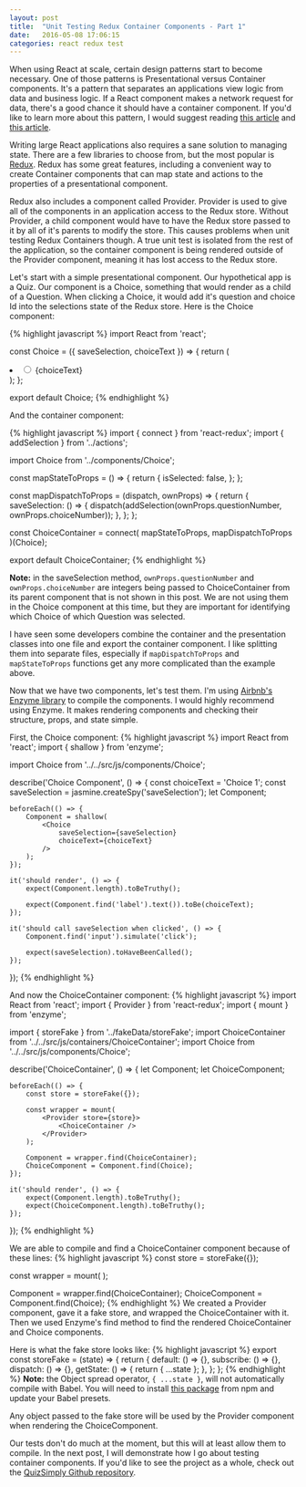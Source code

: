 ```yaml
---
layout: post
title:  "Unit Testing Redux Container Components - Part 1"
date:   2016-05-08 17:06:15
categories: react redux test
---
```

When using React at scale, certain design patterns start to become necessary. One of those patterns is Presentational versus Container components. It's a pattern that separates an applications view logic from data and business logic. If a React component makes a network request for data, there's a good chance it should have a container component. If you'd like to learn more about this pattern, I would suggest reading [this article][smart-and-dumb-components] and [this article][container-components].

Writing large React applications also requires a sane solution to managing state. There are a few libraries to choose from, but the most popular is [Redux][redux-link]. Redux has some great features, including a convenient way to create Container components that can map state and actions to the properties of a presentational component.

Redux also includes a component called Provider. Provider is used to give all of the components in an application access to the Redux store. Without Provider, a child component would have to have the Redux store passed to it by all of it's parents to modify the store. This causes problems when unit testing Redux Containers though. A true unit test is isolated from the rest of the application, so the container component is being rendered outside of the Provider component, meaning it has lost access to the Redux store.

Let's start with a simple presentational component. Our hypothetical app is a Quiz. Our component is a Choice, something that would render as a child of a Question. When clicking a Choice, it would add it's question and choice Id into the selections state of the Redux store. Here is the Choice component:

{% highlight javascript %}
import React from 'react';

const Choice = ({ saveSelection, choiceText }) => {
	return (
		<li className="choice">
			<input
				type="radio"
				onClick={saveSelection}
			/>
			<label>{choiceText}</label>
		</li>
	);
};

export default Choice;
{% endhighlight %}

And the container component:

{% highlight javascript %}
import { connect } from 'react-redux';
import { addSelection } from '../actions';

import Choice from '../components/Choice';

const mapStateToProps = () => {
	return {
		isSelected: false,
	};
};

const mapDispatchToProps = (dispatch, ownProps) => {
	return {
		saveSelection: () => {
			dispatch(addSelection(ownProps.questionNumber, ownProps.choiceNumber));
		},
	};
};

const ChoiceContainer = connect(
	mapStateToProps,
	mapDispatchToProps
)(Choice);

export default ChoiceContainer;
{% endhighlight %}

**Note:** in the saveSelection method, `ownProps.questionNumber` and `ownProps.choiceNumber` are integers being passed to ChoiceContainer from its parent component that is not shown in this post. We are not using them in the Choice component at this time, but they are important for identifying which Choice of which Question was selected.

I have seen some developers combine the container and the presentation classes into one file and export the container component. I like splitting them into separate files, especially if `mapDispatchToProps` and `mapStateToProps` functions get any more complicated than the example above.

Now that we have two components, let's test them. I'm using [Airbnb's Enzyme library][enzyme-link] to compile the components. I would highly recommend using Enzyme. It makes rendering components and checking their structure, props, and state simple.

First, the Choice component:
{% highlight javascript %}
import React from 'react';
import { shallow } from 'enzyme';

import Choice from '../../src/js/components/Choice';

describe('Choice Component', () => {
	const choiceText = 'Choice 1';
	const saveSelection = jasmine.createSpy('saveSelection');
	let Component;

	beforeEach(() => {
		Component = shallow(
			<Choice
				saveSelection={saveSelection}
				choiceText={choiceText}
			/>
		);
	});

	it('should render', () => {
		expect(Component.length).toBeTruthy();

		expect(Component.find('label').text()).toBe(choiceText);
	});

	it('should call saveSelection when clicked', () => {
		Component.find('input').simulate('click');

		expect(saveSelection).toHaveBeenCalled();
	});
});
{% endhighlight %}

And now the ChoiceContainer component:
{% highlight javascript %}
import React from 'react';
import { Provider } from 'react-redux';
import { mount } from 'enzyme';

import { storeFake } from '../fakeData/storeFake';
import ChoiceContainer from '../../src/js/containers/ChoiceContainer';
import Choice from '../../src/js/components/Choice';

describe('ChoiceContainer', () => {
	let Component;
	let ChoiceComponent;

	beforeEach(() => {
		const store = storeFake({});

		const wrapper = mount(
			<Provider store={store}>
				<ChoiceContainer />
			</Provider>
		);

		Component = wrapper.find(ChoiceContainer);
		ChoiceComponent = Component.find(Choice);
	});

	it('should render', () => {
		expect(Component.length).toBeTruthy();
		expect(ChoiceComponent.length).toBeTruthy();
	});
});
{% endhighlight %}

We are able to compile and find a ChoiceContainer component because of these lines:
{% highlight javascript %}
const store = storeFake({});

const wrapper = mount(
	<Provider store={store}>
		<ChoiceContainer />
	</Provider>
);

Component = wrapper.find(ChoiceContainer);
ChoiceComponent = Component.find(Choice);
{% endhighlight %}
We created a Provider component, gave it a fake store, and wrapped the ChoiceContainer with it. Then we used Enzyme's find method to find the rendered ChoiceContainer and Choice components.

Here is what the fake store looks like:
{% highlight javascript %}
export const storeFake = (state) => {
	return {
		default: () => {},
		subscribe: () => {},
		dispatch: () => {},
		getState: () => {
			return { ...state };
		},
	};
};
{% endhighlight %}
**Note:** the Object spread operator, `{ ...state }`, will not automatically compile with Babel. You will need to install [this package][babel-object-spread] from npm and update your Babel presets.

Any object passed to the fake store will be used by the Provider component when rendering the ChoiceComponent.

Our tests don't do much at the moment, but this will at least allow them to compile. In the next post, I will demonstrate how I go about testing container components. If you'd like to see the project as a whole, check out the [QuizSimply Github repository][QuizSimply].

[smart-and-dumb-components]: https://medium.com/@dan_abramov/smart-and-dumb-components-7ca2f9a7c7d0#.5xckd0c2n

[container-components]: https://medium.com/@learnreact/container-components-c0e67432e005#.nutho0232

[redux-link]: http://redux.js.org

[enzyme-link]: http://airbnb.io/enzyme/

[babel-object-spread]: https://babeljs.io/docs/plugins/transform-object-rest-spread/

[QuizSimply]: https://github.com/wsbrunson/Quiz-Simply-React
